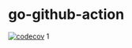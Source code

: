 # go-github-action
[![codecov](https://codecov.io/gh/iomesh/zbs-csi-driver/branch/master/graph/badge.svg?token=B2LN6X8YJQ)](https://codecov.io/gh/iomesh/zbs-csi-driver) 
1 
